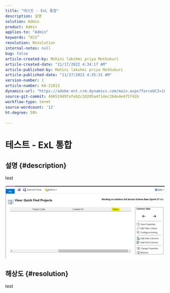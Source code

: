 ```yaml
---
title: "테스트 - ExL 통합"
description: 설명
solution: Admin
product: Admin
applies-to: "Admin"
keywords: “KCS”
resolution: Resolution
internal-notes: null
bug: false
article-created-by: Mohini lakshmi priya Mothukuri
article-created-date: "11/17/2022 4:34:17 AM"
article-published-by: Mohini lakshmi priya Mothukuri
article-published-date: "11/17/2022 4:35:31 AM"
version-number: 1
article-number: KA-21013
dynamics-url: "https://adobe-ent.crm.dynamics.com/main.aspx?forceUCI=1&pagetype=entityrecord&etn=knowledgearticle&id=d5c64415-3166-ed11-9561-6045bd006b3d"
source-git-commit: 466519d9fafeb2c3d205a4f14ec26de4e475f42b
workflow-type: tm+mt
source-wordcount: '12'
ht-degree: 50%

---
```


# 테스트 - ExL 통합

## 설명 {#description}

test<br><br>![](assets/___dc58433a-3166-ed11-9561-6045bd006b3d___.png)

## 해상도 {#resolution}


test

